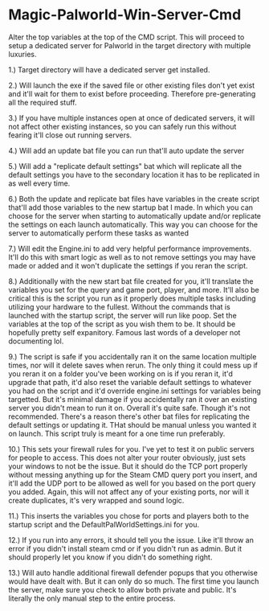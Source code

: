 # Magic-Palworld-Win-Server-Cmd
Alter the top variables at the top of the CMD script. This will proceed to setup a dedicated server for Palworld in the target directory with multiple luxuries.

1.) Target directory will have a dedicated server get installed.

2.) Will launch the exe if the saved file or other existing files don't yet exist and it'll wait for them to exist before proceeding. Therefore pre-generating all the required stuff.

3.) If you have multiple instances open at once of dedicated servers, it will not affect other existing instances, so you can safely run this without fearing it'll close out running servers.

4.) Will add an update bat file you can run that'll auto update the server

5.) Will add a "replicate default settings" bat which will replicate all the default settings you have to the secondary location it has to be replicated in as well every time. 

6.) Both the update and replicate bat files have variables in the create script that'll add those variables to the new startup bat I made. In which you can choose for the server when starting to automatically update and/or replicate the settings on each launch automatically. This way you can choose for the server to automatically perform these tasks as wanted

7.) Will edit the Engine.ini to add very helpful performance improvements. It'll do this with smart logic as well as to not remove settings you may have made or added and it won't duplicate the settings if you reran the script.

8.) Additionally with the new start bat file created for you, it'll translate the variables you set for the query and game port, player, and more. It'll also be critical this is the script you run as it properly does multiple tasks including utilizing your hardware to the fullest. Without the commands that is launched with the startup script, the server will run like poop. Set the variables at the top of the script as you wish them to be. It should be hopefully pretty self expanitory. Famous last words of a developer not documenting lol.

9.) The script is safe if you accidentally ran it on the same location multiple times, nor will it delete saves when rerun. The only thing it could mess up if you reran it on a folder you've been working on is if you reran it, it'd upgrade that path, it'd also reset the variable default settings to whatever you had on the script and it'd override engine.ini settings for variables being targetted. But it's minimal damage if you accidentally ran it over an existing server you didn't mean to run it on. Overall it's quite safe. Though it's not recommended. There's a reason there's other bat files for replicating the default settings or updating it. THat should be manual unless you wanted it on launch. This script truly is meant for a one time run preferably. 

10.) This sets your firewall rules for you. I've yet to test it on public servers for people to access. This does not alter your router obviously, just sets your windows to not be the issue. But it should do the TCP port properly without messing anything up for the Steam CMD query port you insert, and it'll add the UDP port to be allowed as well for you based on the port query you added. Again, this will not affect any of your existing ports, nor will it create duplicates, it's very wrapped and sound logic.

11.) This inserts the variables you chose for ports and players both to the startup script and the DefaultPalWorldSettings.ini for you. 

12.) If you run into any errors, it should tell you the issue. Like it'll throw an error if you didn't install steam cmd or if you didn't run as admin. But it should properly let you know if you didn't do something right.

13.) Will auto handle additional firewall defender popups that you otherwise would have dealt with. But it can only do so much. The first time you launch the server, make sure you check to allow both private and public. It's literally the only manual step to the entire process.
